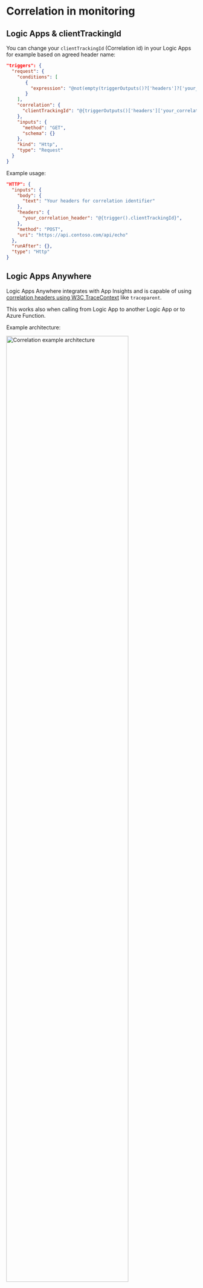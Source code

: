 # Correlation in monitoring

## Logic Apps & clientTrackingId

You can change your `clientTrackingId` (Correlation id)
in your Logic Apps for example based on agreed header name:

```json
"triggers": {
  "request": {
    "conditions": [
       {
         "expression": "@not(empty(triggerOutputs()?['headers']?['your_correlation_header']))"
       }
    ],
    "correlation": {
      "clientTrackingId": "@{triggerOutputs()['headers']['your_correlation_header']}"
    },
    "inputs": {
      "method": "GET",
      "schema": {}
    },
    "kind": "Http",
    "type": "Request"
  }
}
```

Example usage:

```json
"HTTP": {
  "inputs": {
    "body": {
      "text": "Your headers for correlation identifier"
    },
    "headers": {
      "your_correlation_header": "@{trigger().clientTrackingId}",
    },
    "method": "POST",
    "uri": "https://api.contoso.com/api/echo"
  },
  "runAfter": {},
  "type": "Http"
}
```

## Logic Apps Anywhere

Logic Apps Anywhere integrates with App Insights and
is capable of using [correlation headers using W3C TraceContext](https://docs.microsoft.com/en-us/azure/azure-monitor/app/correlation#correlation-headers-using-w3c-tracecontext)
like `traceparent`.

This works also when calling from Logic App to another
Logic App or to Azure Function. 

Example architecture:

<img src="https://user-images.githubusercontent.com/2357647/106308884-067f6600-626a-11eb-8475-338661bcbe6b.png" width="80%" height="80%" alt="Correlation example architecture" />

Logic Apps workflow `wf1` calls another workflow `wf2` which
in turn calls Azure Function named `correlation`.

Example header passed in the calls:

```
traceparent: 00-3ed28e6b61c2c14fa054645c3773aa1e-4bc37e57fc6b6e46-00
```

Notice [format](https://www.w3.org/TR/trace-context/#trace-context-http-headers-format):
`<version>-<trace-id>-<parent-id>-<trace-flags>`

You can now use this in information in your queries:

```sql
AppRequests
| where OperationId == "3ed28e6b61c2c14fa054645c3773aa1e"
| order by TimeGenerated asc
```

Query result:

| TimeGenerated [UTC]       | OperationName             | Url                                | Success | ResultCode |
|---------------------------|---------------------------|------------------------------------|---------|------------|
| 1/29/2021, 5:10:10.993 PM | wf1                       | .../api/wf1/triggers/manual/invoke | true    | 200        |
| 1/29/2021, 5:10:11.049 PM | wf1.manual                |                                    | true    | 0          |
| 1/29/2021, 5:10:11.077 PM | wf1.Invoke_wf2            |                                    | true    | 0          |
| 1/29/2021, 5:10:11.088 PM | wf2.manual                |                                    | true    | 0          |
| 1/29/2021, 5:10:11.103 PM | wf2.Invoke_Azure_Function |                                    | true    | 0          |
| 1/29/2021, 5:10:11.166 PM | correlation               | .../api/correlation                | true    | 200        |
| 1/29/2021, 5:10:11.257 PM | wf2.Response_from_wf2     |                                    | true    | 0          |
| 1/29/2021, 5:10:11.286 PM | wf1.Response_from_wf1     |                                    | true    | 0          |
